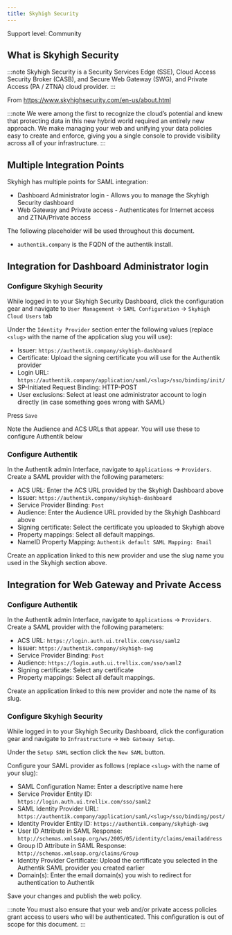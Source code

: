 ```yaml
---
title: Skyhigh Security
---
```


<span class="badge badge--secondary">Support level: Community</span>

## What is Skyhigh Security

:::note
Skyhigh Security is a Security Services Edge (SSE), Cloud Access Security Broker (CASB), and Secure Web Gateway (SWG), and Private Access (PA / ZTNA) cloud provider.
:::

From https://www.skyhighsecurity.com/en-us/about.html

:::note
We were among the first to recognize the cloud’s potential and knew that protecting data in this new hybrid world required an entirely new approach. We make managing your web and unifying your data policies easy to create and enforce, giving you a single console to provide visibility across all of your infrastructure.
:::

## Multiple Integration Points

Skyhigh has multiple points for SAML integration:

-   Dashboard Administrator login - Allows you to manage the Skyhigh Security dashboard
-   Web Gateway and Private access - Authenticates for Internet access and ZTNA/Private access

The following placeholder will be used throughout this document.

-   `authentik.company` is the FQDN of the authentik install.

## Integration for Dashboard Administrator login

### Configure Skyhigh Security

While logged in to your Skyhigh Security Dashboard, click the configuration gear and navigate to `User Management` -> `SAML Configuration` -> `Skyhigh Cloud Users` tab

Under the `Identity Provider` section enter the following values (replace `<slug>` with the name of the application slug you will use):

-   Issuer: `https://authentik.company/skyhigh-dashboard`
-   Certificate: Upload the signing certificate you will use for the Authentik provider
-   Login URL: `https://authentik.company/application/saml/<slug>/sso/binding/init/`
-   SP-Initiated Request Binding: HTTP-POST
-   User exclusions: Select at least one administrator account to login directly (in case something goes wrong with SAML)

Press `Save`

Note the Audience and ACS URLs that appear. You will use these to configure Authentik below

### Configure Authentik

In the Authentik admin Interface, navigate to `Applications` -> `Providers`. Create a SAML provider with the following parameters:

-   ACS URL: Enter the ACS URL provided by the Skyhigh Dashboard above
-   Issuer: `https://authentik.company/skyhigh-dashboard`
-   Service Provider Binding: `Post`
-   Audience: Enter the Audience URL provided by the Skyhigh Dashboard above
-   Signing certificate: Select the certificate you uploaded to Skyhigh above
-   Property mappings: Select all default mappings.
-   NameID Property Mapping: `Authentik default SAML Mapping: Email`

Create an application linked to this new provider and use the slug name you used in the Skyhigh section above.

## Integration for Web Gateway and Private Access

### Configure Authentik

In the Authentik admin Interface, navigate to `Applications` -> `Providers`. Create a SAML provider with the following parameters:

-   ACS URL: `https://login.auth.ui.trellix.com/sso/saml2`
-   Issuer: `https://authentik.company/skyhigh-swg`
-   Service Provider Binding: `Post`
-   Audience: `https://login.auth.ui.trellix.com/sso/saml2`
-   Signing certificate: Select any certificate
-   Property mappings: Select all default mappings.

Create an application linked to this new provider and note the name of its slug.

### Configure Skyhigh Security

While logged in to your Skyhigh Security Dashboard, click the configuration gear and navigate to `Infrastructure` -> `Web Gateway Setup`.

Under the `Setup SAML` section click the `New SAML` button.

Configure your SAML provider as follows (replace `<slug>` with the name of your slug):

-   SAML Configuration Name: Enter a descriptive name here
-   Service Provider Entity ID: `https://login.auth.ui.trellix.com/sso/saml2`
-   SAML Identity Provider URL: `https://authentik.company/application/saml/<slug>/sso/binding/post/`
-   Identity Provider Entity ID: `https://authentik.company/skyhigh-swg`
-   User ID Attribute in SAML Response: `http://schemas.xmlsoap.org/ws/2005/05/identity/claims/emailaddress`
-   Group ID Attribute in SAML Response: `http://schemas.xmlsoap.org/claims/Group`
-   Identity Provider Certificate: Upload the certificate you selected in the Authentik SAML provider you created earlier
-   Domain(s): Enter the email domain(s) you wish to redirect for authentication to Authentik

Save your changes and publish the web policy.

:::note
You must also ensure that your web and/or private access policies grant access to users who will be authenticated. This configuration is out of scope for this document.
:::
